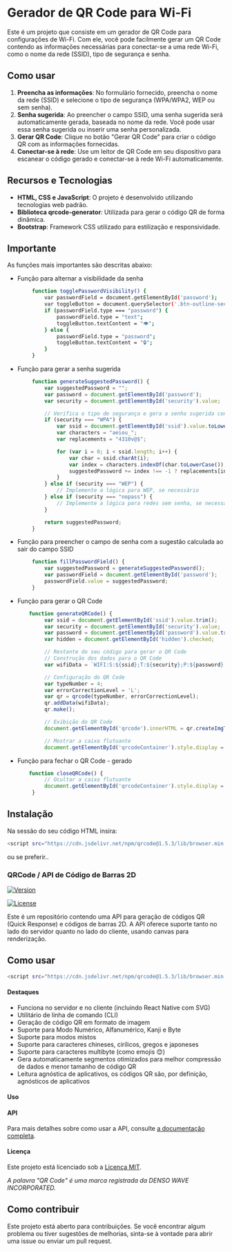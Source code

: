 # Gerador de QR Code para Wi-Fi

Este é um projeto que consiste em um gerador de QR Code para configurações de Wi-Fi. Com ele, você pode facilmente gerar um QR Code contendo as informações necessárias para conectar-se a uma rede Wi-Fi, como o nome da rede (SSID), tipo de segurança e senha.

## Como usar

1. **Preencha as informações**: No formulário fornecido, preencha o nome da rede (SSID) e selecione o tipo de segurança (WPA/WPA2, WEP ou sem senha).
2. **Senha sugerida**: Ao preencher o campo SSID, uma senha sugerida será automaticamente gerada, baseada no nome da rede. Você pode usar essa senha sugerida ou inserir uma senha personalizada.
3. **Gerar QR Code**: Clique no botão "Gerar QR Code" para criar o código QR com as informações fornecidas.
4. **Conectar-se à rede**: Use um leitor de QR Code em seu dispositivo para escanear o código gerado e conectar-se à rede Wi-Fi automaticamente.

## Recursos e Tecnologias

- **HTML, CSS e JavaScript**: O projeto é desenvolvido utilizando tecnologias web padrão.
- **Biblioteca qrcode-generator**: Utilizada para gerar o código QR de forma dinâmica.
- **Bootstrap**: Framework CSS utilizado para estilização e responsividade.

## Importante
As funções mais importantes são descritas abaixo:

- Função para alternar a visibilidade da senha
```bash
        function togglePasswordVisibility() {
            var passwordField = document.getElementById('password');
            var toggleButton = document.querySelector('.btn-outline-secondary');
            if (passwordField.type === "password") {
                passwordField.type = "text";
                toggleButton.textContent = "👁️";
            } else {
                passwordField.type = "password";
                toggleButton.textContent = "🔒";
            }
        }
```
- Função para gerar a senha sugerida
```javascript
        function generateSuggestedPassword() {
            var suggestedPassword = "";
            var password = document.getElementById('password');
            var security = document.getElementById('security').value;

            // Verifica o tipo de segurança e gera a senha sugerida conforme os critérios
            if (security === "WPA") {
                var ssid = document.getElementById('ssid').value.toLowerCase();
                var characters = "aeiou_";
                var replacements = "4310v@$";

                for (var i = 0; i < ssid.length; i++) {
                    var char = ssid.charAt(i);
                    var index = characters.indexOf(char.toLowerCase());
                    suggestedPassword += index !== -1 ? replacements[index] : char;
                }
            } else if (security === "WEP") {
                // Implemente a lógica para WEP, se necessário
            } else if (security === "nopass") {
                // Implemente a lógica para redes sem senha, se necessário
            }

            return suggestedPassword;
        }
```

- Função para preencher o campo de senha com a sugestão calculada ao sair do campo SSID
```javascript
        function fillPasswordField() {
            var suggestedPassword = generateSuggestedPassword();
            var passwordField = document.getElementById('password');
            passwordField.value = suggestedPassword;
        }
```

- Função para gerar o QR Code
```javascript
       function generateQRCode() {
            var ssid = document.getElementById('ssid').value.trim();
            var security = document.getElementById('security').value;
            var password = document.getElementById('password').value.trim();
            var hidden = document.getElementById('hidden').checked;

            // Restante do seu código para gerar o QR Code
            // Construção dos dados para o QR Code
            var wifiData = `WIFI:S:${ssid};T:${security};P:${password};${hidden ? 'H:true;' : ''};`;

            // Configuração do QR Code
            var typeNumber = 4;
            var errorCorrectionLevel = 'L';
            var qr = qrcode(typeNumber, errorCorrectionLevel);
            qr.addData(wifiData);
            qr.make();

            // Exibição do QR Code
            document.getElementById('qrcode').innerHTML = qr.createImgTag(6); // Alterado o parâmetro de tamanho para 5

            // Mostrar a caixa flutuante
            document.getElementById('qrcodeContainer').style.display = 'block';
```

- Função para fechar o QR Code - gerado
```javascript
       function closeQRCode() {
            // Ocultar a caixa flutuante
            document.getElementById('qrcodeContainer').style.display = 'none';
        }
```

## Instalação

Na sessão <head> do seu código HTML insira:

```bash
<script src="https://cdn.jsdelivr.net/npm/qrcode@1.5.3/lib/browser.min.js"></script>
```
ou se preferir..

### QRCode / API de Código de Barras 2D

[![Version](https://img.shields.io/badge/version-1.5.3-brightgreen)](https://github.com/soldair/node-qrcode/releases/tag/v1.5.3)

[![License](https://img.shields.io/badge/license-MIT-blue)](https://github.com/soldair/node-qrcode/blob/master/LICENSE)

Este é um repositório contendo uma API para geração de códigos QR (Quick Response) e códigos de barras 2D. A API oferece suporte tanto no lado do servidor quanto no lado do cliente, usando canvas para renderização.

## Como usar

```bash
<script src="https://cdn.jsdelivr.net/npm/qrcode@1.5.3/lib/browser.min.js"></script>
```

#### Destaques

- Funciona no servidor e no cliente (incluindo React Native com SVG)
- Utilitário de linha de comando (CLI)
- Geração de código QR em formato de imagem
- Suporte para Modo Numérico, Alfanumérico, Kanji e Byte
- Suporte para modos mistos
- Suporte para caracteres chineses, cirílicos, gregos e japoneses
- Suporte para caracteres multibyte (como emojis 😊)
- Gera automaticamente segmentos otimizados para melhor compressão de dados e menor tamanho de código QR
- Leitura agnóstica de aplicativos, os códigos QR são, por definição, agnósticos de aplicativos

#### Uso

#### API

Para mais detalhes sobre como usar a API, consulte [a documentação completa](https://github.com/soldair/node-qrcode).

#### Licença

Este projeto está licenciado sob a [Licença MIT](https://github.com/soldair/node-qrcode/blob/master/LICENSE).

*A palavra "QR Code" é uma marca registrada da DENSO WAVE INCORPORATED.*

## Como contribuir

Este projeto está aberto para contribuições. Se você encontrar algum problema ou tiver sugestões de melhorias, sinta-se à vontade para abrir uma issue ou enviar um pull request.
